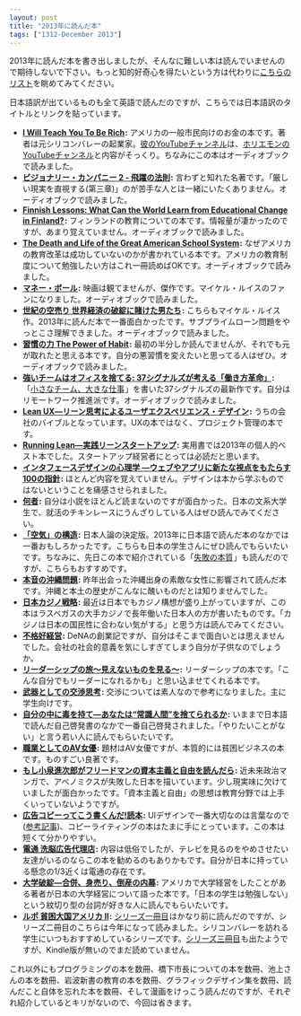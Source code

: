 ```yaml
---
layout: post
title: "2013年に読んだ本"
tags: ["1312-December 2013"]
---
```


2013年に読んだ本を書き出しましたが、そんなに難しい本は読んでいませんので期待しないで下さい。もっと知的好奇心を得たいという方は代わりに[こちらのリスト](http://j.ktamura.com/archives/22777)を眺めてみてください。

日本語訳が出ているものも全て英語で読んだのですが、こちらでは日本語訳のタイトルとリンクを貼っています。

* **<a href="http://www.amazon.co.jp/gp/product/B004WL4BW6/ref=as_li_ss_tl?ie=UTF8&camp=247&creative=7399&creativeASIN=B004WL4BW6&linkCode=as2&tag=chibicode-22">I Will Teach You To Be Rich</a><img src="http://ir-jp.amazon-adsystem.com/e/ir?t=chibicode-22&l=as2&o=9&a=B004WL4BW6" width="1" height="1" border="0" alt="" style="border:none !important; margin:0px !important;" />:** アメリカの一般市民向けのお金の本です。著者は元シリコンバレーの起業家。[彼のYouTubeチャンネル](http://www.youtube.com/user/ramitsethi)は、[ホリエモンのYouTubeチャンネル](http://www.youtube.com/user/takaponjp)と内容がそっくり。ちなみにこの本はオーディオブックで読みました。
* **<a href="http://www.amazon.co.jp/gp/product/4822242633/ref=as_li_ss_tl?ie=UTF8&camp=247&creative=7399&creativeASIN=4822242633&linkCode=as2&tag=chibicode-22">ビジョナリー・カンパニー 2 - 飛躍の法則</a><img src="http://ir-jp.amazon-adsystem.com/e/ir?t=chibicode-22&l=as2&o=9&a=4822242633" width="1" height="1" border="0" alt="" style="border:none !important; margin:0px !important;" />:** 言わずと知れた名著です。「厳しい現実を直視する(第三章)」のが苦手な人とは一緒にいたくありません。オーディオブックで読みました。
* **<a href="http://www.amazon.co.jp/gp/product/B00CDSTBG6/ref=as_li_ss_tl?ie=UTF8&camp=247&creative=7399&creativeASIN=B00CDSTBG6&linkCode=as2&tag=chibicode-22">Finnish Lessons: What Can the World Learn from Educational Change in Finland?</a><img src="http://ir-jp.amazon-adsystem.com/e/ir?t=chibicode-22&l=as2&o=9&a=B00CDSTBG6" width="1" height="1" border="0" alt="" style="border:none !important; margin:0px !important;" />:** フィンランドの教育についての本です。情報量が凄かったのですが、あまり覚えていません。オーディオブックで読みました。
* **<a href="http://www.amazon.co.jp/gp/product/B005P0YXKI/ref=as_li_ss_tl?ie=UTF8&camp=247&creative=7399&creativeASIN=B005P0YXKI&linkCode=as2&tag=chibicode-22">The Death and Life of the Great American School System</a><img src="http://ir-jp.amazon-adsystem.com/e/ir?t=chibicode-22&l=as2&o=9&a=B005P0YXKI" width="1" height="1" border="0" alt="" style="border:none !important; margin:0px !important;" />:** なぜアメリカの教育改革は成功していないのかが書かれている本です。アメリカの教育制度について勉強したい方はこれ一冊読めばOKです。オーディオブックで読みました。
* **<a href="http://www.amazon.co.jp/gp/product/B00CPW2Z9U/ref=as_li_ss_tl?ie=UTF8&camp=247&creative=7399&creativeASIN=B00CPW2Z9U&linkCode=as2&tag=chibicode-22">マネー・ボール</a><img src="http://ir-jp.amazon-adsystem.com/e/ir?t=chibicode-22&l=as2&o=9&a=B00CPW2Z9U" width="1" height="1" border="0" alt="" style="border:none !important; margin:0px !important;" />:** 映画は観てませんが、傑作です。マイケル・ルイスのファンになりました。オーディオブックで読みました。
* **<a href="http://www.amazon.co.jp/gp/product/4167651866/ref=as_li_ss_tl?ie=UTF8&camp=247&creative=7399&creativeASIN=4167651866&linkCode=as2&tag=chibicode-22">世紀の空売り 世界経済の破綻に賭けた男たち</a><img src="http://ir-jp.amazon-adsystem.com/e/ir?t=chibicode-22&l=as2&o=9&a=4167651866" width="1" height="1" border="0" alt="" style="border:none !important; margin:0px !important;" />:** こちらもマイケル・ルイス作。2013年に読んだ本で一番面白かったです。サブプライムローン問題をやっとこさ理解できました。オーディオブックで読みました。
* **<a href="http://www.amazon.co.jp/gp/product/4062184451/ref=as_li_ss_tl?ie=UTF8&camp=247&creative=7399&creativeASIN=4062184451&linkCode=as2&tag=chibicode-22">習慣の力 The Power of Habit</a><img src="http://ir-jp.amazon-adsystem.com/e/ir?t=chibicode-22&l=as2&o=9&a=4062184451" width="1" height="1" border="0" alt="" style="border:none !important; margin:0px !important;" />:** 最初の半分しか読んでませんが、それでも元が取れたと思える本です。自分の悪習慣を変えたいと思ってる人はぜひ。オーディオブックで読みました。
* **<a href="http://www.amazon.co.jp/gp/product/4152094338/ref=as_li_ss_tl?ie=UTF8&camp=247&creative=7399&creativeASIN=4152094338&linkCode=as2&tag=chibicode-22">強いチームはオフィスを捨てる: 37シグナルズが考える「働き方革命」</a><img src="http://ir-jp.amazon-adsystem.com/e/ir?t=chibicode-22&l=as2&o=9&a=4152094338" width="1" height="1" border="0" alt="" style="border:none !important; margin:0px !important;" />:** 「<a href="http://www.amazon.co.jp/gp/product/415209267X/ref=as_li_ss_tl?ie=UTF8&camp=247&creative=7399&creativeASIN=415209267X&linkCode=as2&tag=chibicode-22">小さなチーム、大きな仕事</a><img src="http://ir-jp.amazon-adsystem.com/e/ir?t=chibicode-22&l=as2&o=9&a=415209267X" width="1" height="1" border="0" alt="" style="border:none !important; margin:0px !important;" />」を書いた37シグナルズの最新作です。自分はリモートワーク推進派です。オーディオブックで読みました。
* **<a href="http://www.amazon.co.jp/gp/product/4873116619/ref=as_li_ss_tl?ie=UTF8&camp=247&creative=7399&creativeASIN=4873116619&linkCode=as2&tag=chibicode-22">Lean UX―リーン思考によるユーザエクスペリエンス・デザイン</a><img src="http://ir-jp.amazon-adsystem.com/e/ir?t=chibicode-22&l=as2&o=9&a=4873116619" width="1" height="1" border="0" alt="" style="border:none !important; margin:0px !important;" />:** うちの会社のバイブルとなっています。UXの本ではなく、プロジェクト管理の本です。
* **<a href="http://www.amazon.co.jp/gp/product/4873115914/ref=as_li_ss_tl?ie=UTF8&camp=247&creative=7399&creativeASIN=4873115914&linkCode=as2&tag=chibicode-22">Running Lean―実践リーンスタートアップ</a><img src="http://ir-jp.amazon-adsystem.com/e/ir?t=chibicode-22&l=as2&o=9&a=4873115914" width="1" height="1" border="0" alt="" style="border:none !important; margin:0px !important;" />:** 実用書では2013年の個人的ベスト本でした。スタートアップ経営者にとっては必読だと思います。
* **<a href="http://www.amazon.co.jp/gp/product/4873115574/ref=as_li_ss_tl?ie=UTF8&camp=247&creative=7399&creativeASIN=4873115574&linkCode=as2&tag=chibicode-22">インタフェースデザインの心理学 ―ウェブやアプリに新たな視点をもたらす100の指針</a><img src="http://ir-jp.amazon-adsystem.com/e/ir?t=chibicode-22&l=as2&o=9&a=4873115574" width="1" height="1" border="0" alt="" style="border:none !important; margin:0px !important;" />:** ほとんど内容を覚えていません。デザインは本から学ぶものではないということを痛感させられました。
* **<a href="http://www.amazon.co.jp/gp/product/B00CL6MVA8/ref=as_li_ss_tl?ie=UTF8&camp=247&creative=7399&creativeASIN=B00CL6MVA8&linkCode=as2&tag=chibicode-22">何者</a><img src="http://ir-jp.amazon-adsystem.com/e/ir?t=chibicode-22&l=as2&o=9&a=B00CL6MVA8" width="1" height="1" border="0" alt="" style="border:none !important; margin:0px !important;" />:** 自分は小説をほとんど読まないのですが面白かった。日本の文系大学生で、就活のチキンレースにうんざりしている人はぜひ読んでみてください。
* **<a href="http://www.amazon.co.jp/gp/product/B00DAULKW4/ref=as_li_ss_tl?ie=UTF8&camp=247&creative=7399&creativeASIN=B00DAULKW4&linkCode=as2&tag=chibicode-22">「空気」の構造</a><img src="http://ir-jp.amazon-adsystem.com/e/ir?t=chibicode-22&l=as2&o=9&a=B00DAULKW4" width="1" height="1" border="0" alt="" style="border:none !important; margin:0px !important;" />:** 日本人論の決定版。2013年に日本語で読んだ本のなかでは一番おもしろかったです。こちらも日本の学生さんにぜひ読んでもらいたいです。ちなみに、先日この本で紹介されている「<a href="http://www.amazon.co.jp/gp/product/B00BN16XX8/ref=as_li_ss_tl?ie=UTF8&camp=247&creative=7399&creativeASIN=B00BN16XX8&linkCode=as2&tag=chibicode-22">失敗の本質</a><img src="http://ir-jp.amazon-adsystem.com/e/ir?t=chibicode-22&l=as2&o=9&a=B00BN16XX8" width="1" height="1" border="0" alt="" style="border:none !important; margin:0px !important;" />」も読んだのですが、こちらもおすすめです。
* **<a href="http://www.amazon.co.jp/gp/product/B00ARCOVV0/ref=as_li_ss_tl?ie=UTF8&camp=247&creative=7399&creativeASIN=B00ARCOVV0&linkCode=as2&tag=chibicode-22">本音の沖縄問題</a><img src="http://ir-jp.amazon-adsystem.com/e/ir?t=chibicode-22&l=as2&o=9&a=B00ARCOVV0" width="1" height="1" border="0" alt="" style="border:none !important; margin:0px !important;" />:** 昨年出会った沖縄出身の素敵な女性に影響されて読んだ本です。沖縄と本土の歴史がこんなに醜いものだとは知りませんでした。
* **<a href="http://www.amazon.co.jp/gp/product/B00ASUY0U8/ref=as_li_ss_tl?ie=UTF8&camp=247&creative=7399&creativeASIN=B00ASUY0U8&linkCode=as2&tag=chibicode-22">日本カジノ戦略</a><img src="http://ir-jp.amazon-adsystem.com/e/ir?t=chibicode-22&l=as2&o=9&a=B00ASUY0U8" width="1" height="1" border="0" alt="" style="border:none !important; margin:0px !important;" />:** 最近は日本でもカジノ構想が盛り上がっていますが、この本はラスベガスの大手カジノで長年働いた日本人の方が書いたものです。「カジノは日本の国民性に合わない気がする」と思う方は読んでみてください。
* **<a href="http://www.amazon.co.jp/gp/product/B00E7OQ0TA/ref=as_li_ss_tl?ie=UTF8&camp=247&creative=7399&creativeASIN=B00E7OQ0TA&linkCode=as2&tag=chibicode-22">不格好経営</a><img src="http://ir-jp.amazon-adsystem.com/e/ir?t=chibicode-22&l=as2&o=9&a=B00E7OQ0TA" width="1" height="1" border="0" alt="" style="border:none !important; margin:0px !important;" />:** DeNAの創業記ですが、自分はそこまで面白いとは思えませんでした。会社の社会的意義を気にしすぎてしまう自分が子供なのでしょうか。
* **<a href="http://www.amazon.co.jp/gp/product/B00GU4R8VE/ref=as_li_ss_tl?ie=UTF8&camp=247&creative=7399&creativeASIN=B00GU4R8VE&linkCode=as2&tag=chibicode-22">リーダーシップの旅～見えないものを見る～</a><img src="http://ir-jp.amazon-adsystem.com/e/ir?t=chibicode-22&l=as2&o=9&a=B00GU4R8VE" width="1" height="1" border="0" alt="" style="border:none !important; margin:0px !important;" />:** リーダーシップの本です。「こんな自分でもリーダーになれるかも」と思い込ませてくれる本です。
* **<a href="http://www.amazon.co.jp/gp/product/4061385151/ref=as_li_ss_tl?ie=UTF8&camp=247&creative=7399&creativeASIN=4061385151&linkCode=as2&tag=chibicode-22">武器としての交渉思考</a><img src="http://ir-jp.amazon-adsystem.com/e/ir?t=chibicode-22&l=as2&o=9&a=4061385151" width="1" height="1" border="0" alt="" style="border:none !important; margin:0px !important;" />:** 交渉については素人なので参考になりました。主に学生向けです。
* **<a href="http://www.amazon.co.jp/gp/product/4413090101/ref=as_li_ss_tl?ie=UTF8&camp=247&creative=7399&creativeASIN=4413090101&linkCode=as2&tag=chibicode-22">自分の中に毒を持て―あなたは“常識人間”を捨てられるか</a><img src="http://ir-jp.amazon-adsystem.com/e/ir?t=chibicode-22&l=as2&o=9&a=4413090101" width="1" height="1" border="0" alt="" style="border:none !important; margin:0px !important;" />:** いままで日本語で読んだ自己啓発書のなかで一番自己啓発されました。「やりたいことがない」と言う若い人に読んでもらいたいです。
* **<a href="http://www.amazon.co.jp/gp/product/B009CU73KO/ref=as_li_ss_tl?ie=UTF8&camp=247&creative=7399&creativeASIN=B009CU73KO&linkCode=as2&tag=chibicode-22">職業としてのAV女優</a><img src="http://ir-jp.amazon-adsystem.com/e/ir?t=chibicode-22&l=as2&o=9&a=B009CU73KO" width="1" height="1" border="0" alt="" style="border:none !important; margin:0px !important;" />:** 題材はAV女優ですが、本質的には貧困ビジネスの本です。ものすごい良著です。
* **<a href="http://www.amazon.co.jp/gp/product/4822248712/ref=as_li_ss_tl?ie=UTF8&camp=247&creative=7399&creativeASIN=4822248712&linkCode=as2&tag=chibicode-22">もし小泉進次郎がフリードマンの資本主義と自由を読んだら</a><img src="http://ir-jp.amazon-adsystem.com/e/ir?t=chibicode-22&l=as2&o=9&a=4822248712" width="1" height="1" border="0" alt="" style="border:none !important; margin:0px !important;" />:** 近未来政治マンガで、アベノミクスが失敗した日本を描いています。少し現実味に欠けていましたが面白かったです。「資本主義と自由」の思想は教育分野では上手くいっていないようですが。
* **<a href="http://www.amazon.co.jp/gp/product/4883351793/ref=as_li_ss_tl?ie=UTF8&camp=247&creative=7399&creativeASIN=4883351793&linkCode=as2&tag=chibicode-22">広告コピーってこう書くんだ!読本</a><img src="http://ir-jp.amazon-adsystem.com/e/ir?t=chibicode-22&l=as2&o=9&a=4883351793" width="1" height="1" border="0" alt="" style="border:none !important; margin:0px !important;" />:** UIデザインで一番大切なのは言葉なので([参考記事](http://ellekasai.com/posts/this-is-a-web-page/))、コピーライティングの本はたまに手にとっています。この本は短くて分かりやすい。
* **<a href="http://www.amazon.co.jp/gp/product/4904209192/ref=as_li_ss_tl?ie=UTF8&camp=247&creative=7399&creativeASIN=4904209192&linkCode=as2&tag=chibicode-22">電通 洗脳広告代理店</a><img src="http://ir-jp.amazon-adsystem.com/e/ir?t=chibicode-22&l=as2&o=9&a=4904209192" width="1" height="1" border="0" alt="" style="border:none !important; margin:0px !important;" />:** 内容は低俗でしたが、テレビを見るのをやめさせたい友達がいるのならこの本を勧めるのもありかもです。自分が日本に持っている懸念の1/3近くは電通の存在です。
* **<a href="http://www.amazon.co.jp/gp/product/B009GPMB7U/ref=as_li_ss_tl?ie=UTF8&camp=247&creative=7399&creativeASIN=B009GPMB7U&linkCode=as2&tag=chibicode-22">大学破綻―合併、身売り、倒産の内幕</a><img src="http://ir-jp.amazon-adsystem.com/e/ir?t=chibicode-22&l=as2&o=9&a=B009GPMB7U" width="1" height="1" border="0" alt="" style="border:none !important; margin:0px !important;" />:** アメリカで大学経営をしたことがある著者が日本の大学経営について語った本です。「日本の学生は勉強しない」という紋切り型の台詞が好きな人に読んでもらいたいです。
* **<a href="http://www.amazon.co.jp/gp/product/4004312256/ref=as_li_ss_tl?ie=UTF8&camp=247&creative=7399&creativeASIN=4004312256&linkCode=as2&tag=chibicode-22">ルポ 貧困大国アメリカ II</a><img src="http://ir-jp.amazon-adsystem.com/e/ir?t=chibicode-22&l=as2&o=9&a=4004312256" width="1" height="1" border="0" alt="" style="border:none !important; margin:0px !important;" />:** <a href="http://www.amazon.co.jp/gp/product/4004311128/ref=as_li_ss_tl?ie=UTF8&camp=247&creative=7399&creativeASIN=4004311128&linkCode=as2&tag=chibicode-22">シリーズ一冊目</a><img src="http://ir-jp.amazon-adsystem.com/e/ir?t=chibicode-22&l=as2&o=9&a=4004311128" width="1" height="1" border="0" alt="" style="border:none !important; margin:0px !important;" />はかなり前に読んだのですが、シリーズ二冊目のこちらは今年になって読みました。シリコンバレーを訪れる学生にいつもおすすめしているシリーズです。<a href="http://www.amazon.co.jp/gp/product/4004314305/ref=as_li_ss_tl?ie=UTF8&camp=247&creative=7399&creativeASIN=4004314305&linkCode=as2&tag=chibicode-22">シリーズ三冊目</a><img src="http://ir-jp.amazon-adsystem.com/e/ir?t=chibicode-22&l=as2&o=9&a=4004314305" width="1" height="1" border="0" alt="" style="border:none !important; margin:0px !important;" />も出たようですが、Kindle版が無いのでまだ読めていません。

これ以外にもプログラミングの本を数冊、橋下市長についての本を数冊、池上さんの本を数冊、岩波新書の教育の本を数冊、グラフィックデザイン集を数冊、読んだこと自体を忘れた本を数冊、そして漫画をけっこう読んだのですが、それぞれ紹介しているとキリがないので、今回は省きます。
